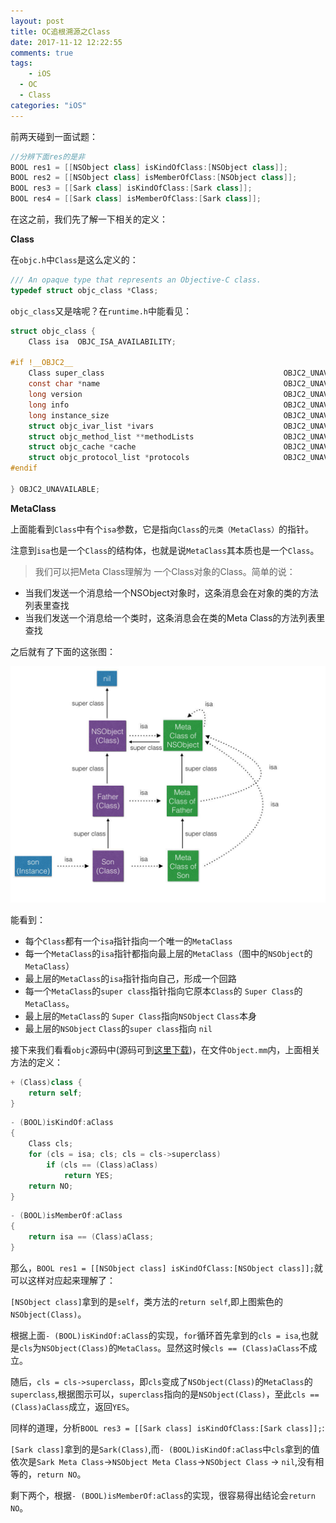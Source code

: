 ```yaml
---
layout: post
title: OC追根溯源之Class
date: 2017-11-12 12:22:55
comments: true
tags:
	- iOS
  - OC
  - Class
categories: "iOS"
---
```


前两天碰到一面试题：
``` mm
//分辨下面res的是非
BOOL res1 = [[NSObject class] isKindOfClass:[NSObject class]];
BOOL res2 = [[NSObject class] isMemberOfClass:[NSObject class]];
BOOL res3 = [[Sark class] isKindOfClass:[Sark class]];
BOOL res4 = [[Sark class] isMemberOfClass:[Sark class]];
```

<!-- more -->

在这之前，我们先了解一下相关的定义：

__Class__

在`objc.h`中`Class`是这么定义的：
``` mm
/// An opaque type that represents an Objective-C class.
typedef struct objc_class *Class;
```

`objc_class`又是啥呢？在`runtime.h`中能看见：

``` mm
struct objc_class {
    Class isa  OBJC_ISA_AVAILABILITY;

#if !__OBJC2__
    Class super_class                                        OBJC2_UNAVAILABLE;
    const char *name                                         OBJC2_UNAVAILABLE;
    long version                                             OBJC2_UNAVAILABLE;
    long info                                                OBJC2_UNAVAILABLE;
    long instance_size                                       OBJC2_UNAVAILABLE;
    struct objc_ivar_list *ivars                             OBJC2_UNAVAILABLE;
    struct objc_method_list **methodLists                    OBJC2_UNAVAILABLE;
    struct objc_cache *cache                                 OBJC2_UNAVAILABLE;
    struct objc_protocol_list *protocols                     OBJC2_UNAVAILABLE;
#endif

} OBJC2_UNAVAILABLE;
```

__MetaClass__

上面能看到`Class`中有个`isa`参数，它是指向`Class`的`元类（MetaClass）`的指针。

注意到`isa`也是一个`Class`的结构体，也就是说`MetaClass`其本质也是一个`Class`。

>我们可以把Meta Class理解为 一个Class对象的Class。简单的说：
+ 当我们发送一个消息给一个NSObject对象时，这条消息会在对象的类的方法列表里查找
+ 当我们发送一个消息给一个类时，这条消息会在类的Meta Class的方法列表里查找

之后就有了下面的这张图：

![Class&MetaClass](/imgs/ocClass.jpg)

能看到：
+ 每个`Class`都有一个`isa`指针指向一个唯一的`MetaClass`
+ 每一个`MetaClass`的`isa`指针都指向最上层的`MetaClass`（图中的`NSObject`的`MetaClass`）
+ 最上层的`MetaClass`的`isa`指针指向自己，形成一个回路
+ 每一个`MetaClass`的`super class`指针指向它原本`Class`的 `Super Class`的`MetaClass`。
+ 最上层的`MetaClass`的 `Super Class`指向`NSObject` `Class`本身
+ 最上层的`NSObject` `Class`的`super class`指向 `nil`

接下来我们看看`objc`源码中(源码可到[这里下载](https://opensource.apple.com/source/objc4/))，在文件`Object.mm`内，上面相关方法的定义：

``` mm
+ (Class)class {  
    return self;  
}
```

``` mm
- (BOOL)isKindOf:aClass
{
	Class cls;
	for (cls = isa; cls; cls = cls->superclass)
		if (cls == (Class)aClass)
			return YES;
	return NO;
}
```

``` mm
- (BOOL)isMemberOf:aClass
{
	return isa == (Class)aClass;
}
```

那么，`BOOL res1 = [[NSObject class] isKindOfClass:[NSObject class]];`就可以这样对应起来理解了：

`[NSObject class]`拿到的是`self`，类方法的`return self`,即上图紫色的`NSObject(Class)`。

根据上面`- (BOOL)isKindOf:aClass`的实现，`for`循环首先拿到的`cls = isa`,也就是`cls`为`NSObject(Class)`的`MetaClass`。显然这时候`cls == (Class)aClass`不成立。

随后，`cls = cls->superclass`，即`cls`变成了`NSObject(Class)`的`MetaClass`的`superclass`,根据图示可以，`superclass`指向的是`NSObject(Class)`，至此`cls == (Class)aClass`成立，返回`YES`。

同样的道理，分析`BOOL res3 = [[Sark class] isKindOfClass:[Sark class]];`:

`[Sark class]`拿到的是`Sark(Class)`,而`- (BOOL)isKindOf:aClass`中`cls`拿到的值依次是`Sark Meta Class`->`NSObject Meta Class`->`NSObject Class` -> `nil`,没有相等的，`return NO`。

剩下两个，根据`- (BOOL)isMemberOf:aClass`的实现，很容易得出结论会`return NO`。
